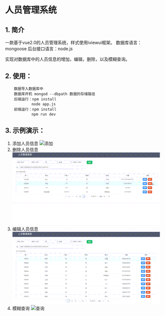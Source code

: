 人员管理系统
==================================

**1. 简介**
----------------------------------
一款基于vue2.0的人员管理系统，样式使用iviewui框架。
数据库语言：mongoose
后台接口语言：node.js

实现对数据库中的人员信息的增加，编辑，删除，以及模糊查询。

**2. 使用：**
------------------------------
        数据导入数据库中
        数据库开机 mongod --dbpath 数据的存储路径
        后端运行：npm install
                node app.js
        前端运行：npm install
                npm run dev
        

**3. 示例演示：**
------------------------------
1. 添加人员信息
![添加](https://www.github.com/BECUZELUVE/vue_management/raw/master/add.gif)
2. 删除人员信息
![删除](https://www.github.com/BECUZELUVE/vue_management/raw/master/remove.gif)
3. 编辑人员信息
![编辑](https://www.github.com/BECUZELUVE/vue_management/raw/master/edit.gif)
4. 模糊查询
![查询](https://www.github.com/BECUZELUVE/vue_management/raw/master/search.gif)
